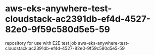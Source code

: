 # aws-eks-anywhere-test-cloudstack-ac2391db-ef4d-4527-82e0-9f59c580d5e5-59
repository for use with E2E test job aws-eks-anywhere-test-cloudstack:ac2391db-ef4d-4527-82e0-9f59c580d5e5-59
